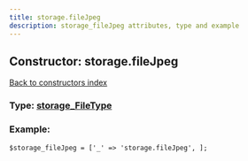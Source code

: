 ```yaml
---
title: storage.fileJpeg
description: storage_fileJpeg attributes, type and example
---
```

## Constructor: storage.fileJpeg  
[Back to constructors index](index.md)






### Type: [storage\_FileType](../types/storage_FileType.md)


### Example:

```
$storage_fileJpeg = ['_' => 'storage.fileJpeg', ];
```  

